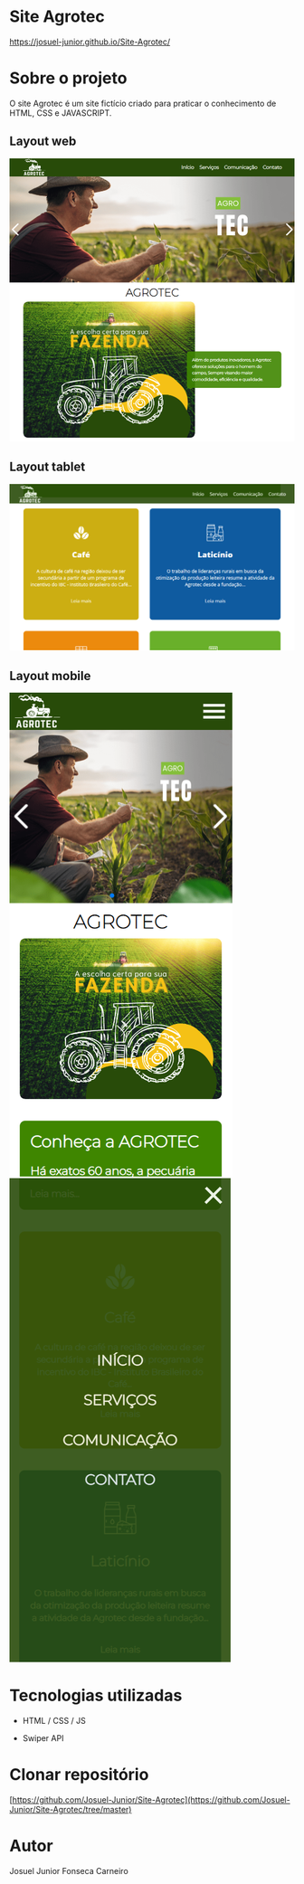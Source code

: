 # Site Agrotec
https://josuel-junior.github.io/Site-Agrotec/

# Sobre o projeto

O site Agrotec é um site fictício criado para praticar o conhecimento de HTML, CSS e JAVASCRIPT.

## Layout web
![Web](https://github.com/Josuel-Junior/projects-images/blob/master/image%20Agrotec/Layout%20web.PNG)

## Layout tablet 
![Tablet](https://github.com/Josuel-Junior/projects-images/blob/master/image%20Agrotec/Layout%20tablet.png)

## Layout mobile
![Mobile](https://github.com/Josuel-Junior/projects-images/blob/master/image%20Agrotec/Layout%20mobile.PNG)
![Mobile](https://github.com/Josuel-Junior/projects-images/blob/master/image%20Agrotec/Layout-menu-mobile.PNG)

# Tecnologias utilizadas

- HTML / CSS / JS

- Swiper API

# Clonar repositório
[https://github.com/Josuel-Junior/Site-Agrotec](https://github.com/Josuel-Junior/Site-Agrotec/tree/master)

# Autor

Josuel Junior Fonseca Carneiro



